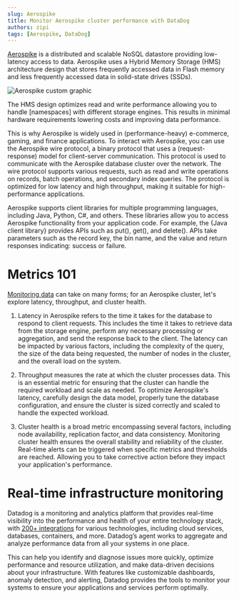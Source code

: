 ```yaml
---
slug: Aerospike
title: Monitor Aerospike cluster performance with DataDog
authors: zipi
tags: [Aerospike, DataDog]
---
```


[Aerospike](https://aerospike.com/) is a distributed and scalable NoSQL datastore providing low-latency access to data. Aerospike uses a Hybrid Memory Storage (HMS) architecture design that stores frequently accessed data in Flash memory and less frequently accessed data in solid-state drives (SSDs). 

![Aerospike custom graphic](/img/Aerospike.png)


<!--truncate-->


The HMS design optimizes read and write performance allowing you to handle [namespaces] with different storage engines. This results in minimal hardware requirements lowering costs and improving data performance.

This is why Aerospike is widely used in (performance-heavy) e-commerce, gaming, and finance applications. To interact with Aerospike, you can use the Aerospike wire protocol, a binary protocol that uses a (request-response) model for client-server communication. This protocol is used to communicate with the Aerospike database cluster over the network. The wire protocol supports various requests, such as read and write operations on records, batch operations, and secondary index queries. The protocol is optimized for low latency and high throughput, making it suitable for high-performance applications.

Aerospike supports client libraries for multiple programming languages, including Java, Python,  C#, and others. These libraries allow you to access Aerospike functionality from your application code. For example, the {Java client library} provides APIs such as put(), get(), and delete(). APIs take parameters such as the record key, the bin name, and the value and return responses indicating: success or failure.

# Metrics 101

[Monitoring data](https://www.datadoghq.com/blog/monitoring-101-collecting-data/) can take on many forms; for an Aerospike cluster, let's explore latency, throughput, and cluster health. 

1. Latency in Aerospike refers to the time it takes for the database to respond to client requests. This includes the time it takes to retrieve data from the storage engine, perform any necessary processing or aggregation, and send the response back to the client. The latency can be impacted by various factors, including the complexity of the query, the size of the data being requested, the number of nodes in the cluster, and the overall load on the system.

2. Throughput measures the rate at which the cluster processes data. This is an essential metric for ensuring that the cluster can handle the required workload and scale as needed. To optimize Aerospike's latency, carefully design the data model, properly tune the database configuration, and ensure the cluster is sized correctly and scaled to handle the expected workload.

3. Cluster health is a broad metric encompassing several factors, including node availability, replication factor, and data consistency. Monitoring cluster health ensures the overall stability and reliability of the cluster. Real-time alerts can be triggered when specific metrics and thresholds are reached. Allowing you to take corrective action before they impact your application's performance.

# Real-time infrastructure monitoring 

Datadog is a monitoring and analytics platform that provides real-time visibility into the performance and health of your entire technology stack, with [200+ integrations](https://www.datadoghq.com/blog/tag/integration/) for various technologies, including cloud services, databases, containers, and more. Datadog’s agent works to aggregate and analyze performance data from all your systems in one place.

This can help you identify and diagnose issues more quickly, optimize performance and resource utilization, and make data-driven decisions about your infrastructure. With features like customizable dashboards, anomaly detection, and alerting, Datadog provides the tools to monitor your systems to ensure your applications and services perform optimally.